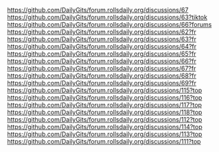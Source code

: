 <p>
<a href="https://github.com/DailyGits/forum.rollsdaily.org/discussions/67">https://github.com/DailyGits/forum.rollsdaily.org/discussions/67</a><br>
<a href="https://github.com/DailyGits/forum.rollsdaily.org/discussions/63?tiktok">https://github.com/DailyGits/forum.rollsdaily.org/discussions/63?tiktok</a><br>
<a href="https://github.com/DailyGits/forum.rollsdaily.org/discussions/66?forums">https://github.com/DailyGits/forum.rollsdaily.org/discussions/66?forums</a><br>
<a href="https://github.com/DailyGits/forum.rollsdaily.org/discussions/62?fr">https://github.com/DailyGits/forum.rollsdaily.org/discussions/62?fr</a><br>
<a href="https://github.com/DailyGits/forum.rollsdaily.org/discussions/63?fr">https://github.com/DailyGits/forum.rollsdaily.org/discussions/63?fr</a><br>
<a href="https://github.com/DailyGits/forum.rollsdaily.org/discussions/64?fr">https://github.com/DailyGits/forum.rollsdaily.org/discussions/64?fr</a><br>
<a href="https://github.com/DailyGits/forum.rollsdaily.org/discussions/65?fr">https://github.com/DailyGits/forum.rollsdaily.org/discussions/65?fr</a><br>
<a href="https://github.com/DailyGits/forum.rollsdaily.org/discussions/66?fr">https://github.com/DailyGits/forum.rollsdaily.org/discussions/66?fr</a><br>
<a href="https://github.com/DailyGits/forum.rollsdaily.org/discussions/67?fr">https://github.com/DailyGits/forum.rollsdaily.org/discussions/67?fr</a><br>
<a href="https://github.com/DailyGits/forum.rollsdaily.org/discussions/68?fr">https://github.com/DailyGits/forum.rollsdaily.org/discussions/68?fr</a><br>
<a href="https://github.com/DailyGits/forum.rollsdaily.org/discussions/69?fr">https://github.com/DailyGits/forum.rollsdaily.org/discussions/69?fr</a><br>
<a href="https://github.com/DailyGits/forum.rollsdaily.org/discussions/115?top">https://github.com/DailyGits/forum.rollsdaily.org/discussions/115?top</a><br>
<a href="https://github.com/DailyGits/forum.rollsdaily.org/discussions/116?top">https://github.com/DailyGits/forum.rollsdaily.org/discussions/116?top</a><br>
<a href="https://github.com/DailyGits/forum.rollsdaily.org/discussions/117?top">https://github.com/DailyGits/forum.rollsdaily.org/discussions/117?top</a><br>
<a href="https://github.com/DailyGits/forum.rollsdaily.org/discussions/118?top">https://github.com/DailyGits/forum.rollsdaily.org/discussions/118?top</a><br>
<a href="https://github.com/DailyGits/forum.rollsdaily.org/discussions/112?top">https://github.com/DailyGits/forum.rollsdaily.org/discussions/112?top</a><br>
<a href="https://github.com/DailyGits/forum.rollsdaily.org/discussions/114?top">https://github.com/DailyGits/forum.rollsdaily.org/discussions/114?top</a><br>
<a href="https://github.com/DailyGits/forum.rollsdaily.org/discussions/113?top">https://github.com/DailyGits/forum.rollsdaily.org/discussions/113?top</a><br>
<a href="https://github.com/DailyGits/forum.rollsdaily.org/discussions/111?top">https://github.com/DailyGits/forum.rollsdaily.org/discussions/111?top</a>
</p>
